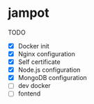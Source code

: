 # jampot
 
TODO
- [x] Docker init
- [x] Nginx configuration
- [x] Self certificate
- [x] Node.js configuration
- [x] MongoDB configuration
- [ ] dev docker
- [ ] fontend
